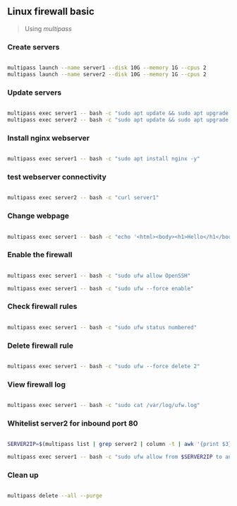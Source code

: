 
## Linux firewall basic

> Using *multipass*

### Create servers

```bash

multipass launch --name server1 --disk 10G --memory 1G --cpus 2
multipass launch --name server2 --disk 10G --memory 1G --cpus 2

```

### Update servers

```bash

multipass exec server1 -- bash -c "sudo apt update && sudo apt upgrade -y"
multipass exec server2 -- bash -c "sudo apt update && sudo apt upgrade -y"

```

### Install nginx webserver

```bash

multipass exec server1 -- bash -c "sudo apt install nginx -y"

```

### test webserver connectivity

```bash

multipass exec server2 -- bash -c "curl server1"

```

### Change webpage

```bash

multipass exec server1 -- bash -c "echo '<html><body><h1>Hello</h1</body></html>' | sudo tee /var/www/html/index.html"

```

### Enable the firewall

```bash

multipass exec server1 -- bash -c "sudo ufw allow OpenSSH"

multipass exec server1 -- bash -c "sudo ufw --force enable"

```

### Check firewall rules

```bash

multipass exec server1 -- bash -c "sudo ufw status numbered"

```

### Delete firewall rule

```bash

multipass exec server1 -- bash -c "sudo ufw --force delete 2"

```

### View firewall log

```bash

multipass exec server1 -- bash -c "sudo cat /var/log/ufw.log"

```

### Whitelist server2 for inbound port 80

```bash

SERVER2IP=$(multipass list | grep server2 | column -t | awk '{print $3}')

multipass exec server1 -- bash -c "sudo ufw allow from $SERVER2IP to any port 80"

```

### Clean up

```bash

multipass delete --all --purge

```
